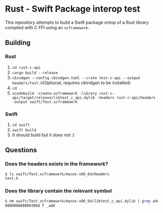 # Rust - Swift Package interop test

This repository attempts to build a Swift package ontop of a Rust library compiled with C FFI using an `xcframework`.

## Building

### Rust

1. `cd rust-c-api`
2. `cargo build --release`
3. `cbindgen --config cbindgen.toml --crate test-c-api --output headers/test.h`(Optional, requires cbindgen to be installed)
4. `cd ..`
5. `xcodebuild -create-xcframework -library rust-c-api/target/release/libtest_c_api.dylib -headers rust-c-api/headers -output swift/Test.xcframework`

### Swift

1. `cd swift`
2. `swift build`
3. It should build but it does not :(

## Questions

### Does the headers exists in the framework?

```bash
$ ls swift/Test.xcframework/macos-x86_64/Headers
test.h
```

### Does the library contain the relevant symbol

```bash
$ nm swift/Test.xcframework/macos-x86_64/libtest_c_api.dylib | grep add
00000000000039b0 T _add
```
